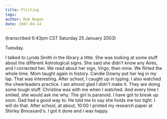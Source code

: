 ```yaml
---
title: Flirting
tags: 
author: Rob Nugen
date: 1987-04-14
---
```


<p class=note>(transcribed 6:43pm CST Saturday 25 January 2003)</p>

<p class=date>Tuesday.</p>

<p>I talked to Lynda Smith in the library a little.  She was looking
at some stuff about the different Astrological signs.  She said she
didn't know any Aires, and I corrected her.  We read about her sign,
Virgo, then mine.  We flirted the whole time.  Mom taught again in
history.  Candie Downy put her leg in my lap.  That was interesting.
After school, I caught up in typing.  I also watched the cheerleaders
practice.  I am almost glad I didn't make it.  They are doing some
tough stuff.  Christina was with me when I watched.  And every time I
smiled, she would ask me why.  The girl is paranoid.  I have got to
break up soon.  Dad had a good way to.  He told me to say she holds me
too tight.  I will do that.  After school, at about, 10:00 I printed
my research paper at Shirley Broussard's.  I got it done and I was
happy.</p>
